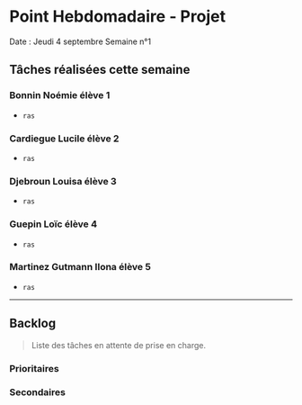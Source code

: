 # Point Hebdomadaire - Projet

Date : Jeudi 4 septembre
Semaine n°1

## Tâches réalisées cette semaine

### Bonnin Noémie élève 1
- `ras`
### Cardiegue Lucile élève 2
- `ras`
### Djebroun Louisa élève 3
- `ras`
### Guepin Loïc élève 4
- `ras`
### Martinez Gutmann Ilona élève 5
- `ras`

  
---

## Backlog

> Liste des tâches en attente de prise en charge.

### Prioritaires

### Secondaires
